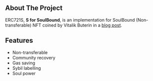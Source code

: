 <!-- ABOUT THE PROJECT -->

## About The Project

ERC721S, **S for SoulBound**, is an implementation for SoulBound (Non-transferable) NFT coined by Vitalik Buterin in a [blog post](https://vitalik.ca/general/2022/01/26/soulbound.html).

## Features

- Non-transferable
- Community recovery
- Gas saving
- Sybil labelling
- Soul power
